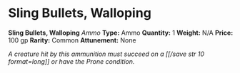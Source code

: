 # Sling Bullets, Walloping

**Sling Bullets, Walloping**
_Ammo_
**Type:** Ammo
**Quantity:** 1
**Weight:** N/A
**Price:** 100 gp
**Rarity:** Common
**Attunement:** None

*A creature hit by this ammunition must succeed on a [[/save str 10 format=long]] or have the Prone condition.*
